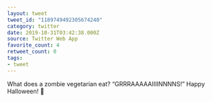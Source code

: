 ```yaml
---
layout: tweet
tweet_id: "1189749492305674240"
category: twitter
date: 2019-10-31T03:42:38.000Z
source: Twitter Web App
favorite_count: 4
retweet_count: 0
tags:
- tweet
---
```


What does a zombie vegetarian eat? “GRRRAAAAAIIIINNNNS!” Happy Halloween! 🎃
